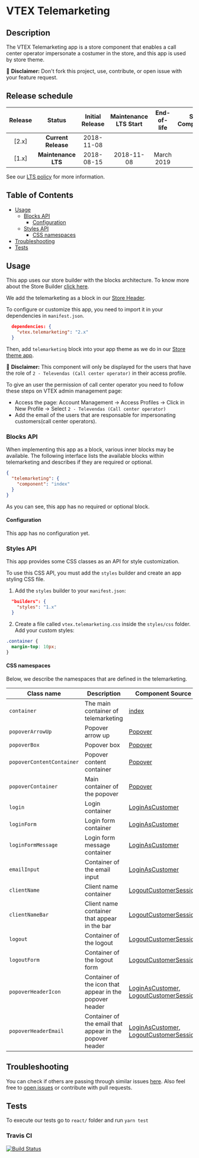 # VTEX Telemarketing

## Description

The VTEX Telemarketing app is a store component that enables a call center operator impersonate a costumer in the store, and this app is used by store theme.

:loudspeaker: **Disclaimer:** Don't fork this project, use, contribute, or open issue with your feature request.

## Release schedule

| Release |       Status        | Initial Release | Maintenance LTS Start | End-of-life | Store Compatibility |
| :-----: | :-----------------: | :-------------: | :-------------------: | :---------: | :-----------------: |
|  [2.x]  | **Current Release** |   2018-11-08    |                       |             |         2.x         |
|  [1.x]  | **Maintenance LTS** |   2018-08-15    |      2018-11-08       | March 2019  |         1.x         |

See our [LTS policy](https://github.com/vtex-apps/awesome-io#lts-policy) for more information.

## Table of Contents

- [Usage](#usage)
  - [Blocks API](#blocks-api)
    - [Configuration](#configuration)
  - [Styles API](#styles-api)
    - [CSS namespaces](#css-namespaces)
- [Troubleshooting](#troubleshooting)
- [Tests](#tests)

## Usage

This app uses our store builder with the blocks architecture. To know more about the Store Builder [click here](https://help.vtex.com/en/tutorial/understanding-storebuilder-and-stylesbuilder#structuring-and-configuring-our-store-with-object-object).

We add the telemarketing as a block in our [Store Header](https://github.com/vtex-apps/store-header/blob/master/store/interfaces.json).

To configure or customize this app, you need to import it in your dependencies in `manifest.json`.

```json
  dependencies: {
    "vtex.telemarketing": "2.x"
  }
```

Then, add `telemarketing` block into your app theme as we do in our [Store theme app](https://github.com/vtex-apps/store-theme/blob/master/store/blocks.json).

:loudspeaker: **Disclaimer:** This component will only be displayed for the users that have the role of `2 - Televendas (Call center operator)` in their access profile.

To give an user the permission of call center operator you need to follow these steps on VTEX admin management page:

- Access the page: Account Management -> Access Profiles -> Click in New Profile -> Select `2 - Televendas (Call center operator)`
- Add the email of the users that are responsable for impersonating customers(call center operators).

### Blocks API

When implementing this app as a block, various inner blocks may be available. The following interface lists the available blocks within telemarketing and describes if they are required or optional.

```json
{
  "telemarketing": {
    "component": "index"
  }
}
```

As you can see, this app has no required or optional block.

#### Configuration

This app has no configuration yet.

### Styles API

This app provides some CSS classes as an API for style customization.

To use this CSS API, you must add the `styles` builder and create an app styling CSS file.

1. Add the `styles` builder to your `manifest.json`:

```json
  "builders": {
    "styles": "1.x"
  }
```

2. Create a file called `vtex.telemarketing.css` inside the `styles/css` folder. Add your custom styles:

```css
.container {
  margin-top: 10px;
}
```

#### CSS namespaces

Below, we describe the namespaces that are defined in the telemarketing.

| Class name                | Description                                              | Component Source                                                                                                                                                                     |
| ------------------------- | -------------------------------------------------------- | ------------------------------------------------------------------------------------------------------------------------------------------------------------------------------------ |
| `container`               | The main container of telemarketing                      | [index](/react/Telemarketing.tsx)                                                                                                                                                    |
| `popoverArrowUp`          | Popover arrow up                                         | [Popover](/react/components/Popover.tsx)                                                                                                                                             |
| `popoverBox`              | Popover box                                              | [Popover](/react/components/Popover.tsx)                                                                                                                                             |
| `popoverContentContainer` | Popover content container                                | [Popover](/react/components/Popover.tsx)                                                                                                                                             |
| `popoverContainer`        | Main container of the popover                            | [Popover](/react/components/Popover.tsx)                                                                                                                                             |
| `login`                   | Login container                                          | [LoginAsCustomer](/react/components/LoginAsCustomer.tsx)                                                                                                                             |
| `loginForm`               | Login form container                                     | [LoginAsCustomer](/react/components/LoginAsCustomer.tsx)                                                                                                                             |
| `loginFormMessage`        | Login form message container                             | [LoginAsCustomer](/react/components/LoginAsCustomer.tsx)                                                                                                                             |
| `emailInput`              | Container of the email input                             | [LoginAsCustomer](/react/components/LoginAsCustomer.tsx)                                                                                                                             |
| `clientName`              | Client name container                                    | [LogoutCustomerSession](/react/components/LogoutCustomerSession.tsx)                                                                                                                 |
| `clientNameBar`           | Client name container that appear in the bar             | [LogoutCustomerSession](/react/components/LogoutCustomerSession.tsx)                                                                                                                 |
| `logout`                  | Container of the logout                                  | [LogoutCustomerSession](/react/components/LogoutCustomerSession.tsx)                                                                                                                 |
| `logoutForm`              | Container of the logout form                             | [LogoutCustomerSession](/react/components/LogoutCustomerSession.tsx)                                                                                                                 |
| `popoverHeaderIcon`       | Container of the icon that appear in the popover header  | [LoginAsCustomer](/react/components/LoginAsCustomer.tsx), [LogoutCustomerSession](https://github.com/vtex-apps/telemarketing/blob/master/react/components/LogoutCustomerSession.tsx) |
| `popoverHeaderEmail`      | Container of the email that appear in the popover header | [LoginAsCustomer](/react/components/LoginAsCustomer.tsx), [LogoutCustomerSession](/react/components/LogoutCustomerSession.tsx)                                                       |

## Troubleshooting

You can check if others are passing through similar issues [here](https://github.com/vtex-apps/telemarketing/issues). Also feel free to [open issues](https://github.com/vtex-apps/telemarketing/issues/new) or contribute with pull requests.

## Tests

To execute our tests go to `react/` folder and run `yarn test`

### Travis CI

[![Build Status](https://travis-ci.org/vtex-apps/telemarketing.svg?branch=master)](https://travis-ci.org/vtex-apps/telemarketing)
